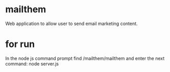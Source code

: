 # mailthem

Web application to allow user to send email marketing content. 

# for run
 In the node js command prompt find /mailthem/mailthem and enter the next command: 
 node server.js
